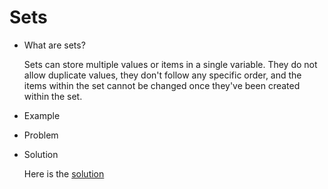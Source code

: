 # Sets
* What are sets?
    
    Sets can store multiple values or items in a single variable. They do not allow duplicate values, they don't follow any specific order, and the items within the set cannot be changed once they've been created within the set.

* Example

    

* Problem

* Solution

    Here is the [solution](https://github.com/SpaceDadNewman/CSE212-FinalProj/blob/main/set_solution.py)